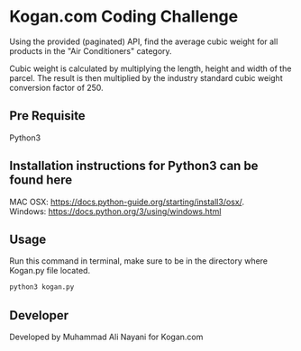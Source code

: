 # Kogan.com Coding Challenge

Using the provided (paginated) API, find the average cubic weight for all products in the "Air Conditioners" category.

Cubic weight is calculated by multiplying the length, height and width of the parcel. The result is then multiplied by the industry standard cubic weight conversion factor of 250.

## Pre Requisite

Python3

## Installation instructions for Python3 can be found here

MAC OSX: https://docs.python-guide.org/starting/install3/osx/.   
Windows: https://docs.python.org/3/using/windows.html

## Usage

Run this command in terminal, make sure to be in the directory where Kogan.py file located.

```bash
python3 kogan.py  
```

## Developer
Developed by Muhammad Ali Nayani for Kogan.com
